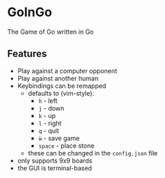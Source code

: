 # GoInGo

The Game of Go written in Go

## Features

* Play against a computer opponent
* Play against another human
* Keybindings can be remapped
  * defaults to (vim-style):
    * `h` - left
    * `j` - down
    * `k` - up
    * `l` - right
    * `q` - quit
    * `ẁ` - save game
    * `space` - place stone
  * these can be changed in the `config.json` file
* only supports 9x9 boards
* the GUI is terminal-based
